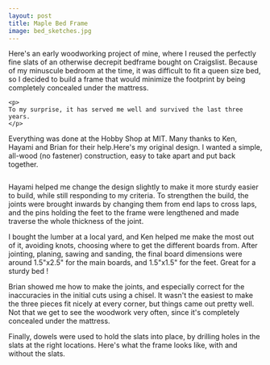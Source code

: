 ```yaml
---
layout: post
title: Maple Bed Frame
image: bed_sketches.jpg
---
```

<div class="well">
	<p>
	Here's an early woodworking project of mine, where I reused the perfectly fine slats of an otherwise decrepit bedframe bought on Craigslist. Because of my minuscule bedroom at the time, it was difficult to fit a queen size bed, so I decided to build a frame that would minimize the footprint by being completely concealed under the mattress.
	</p>

	<p>
	To my surprise, it has served me well and survived the last three years.
	</p>
</div>

<p>
	Everything was done at the Hobby Shop at MIT. Many thanks to Ken, Hayami and Brian for their help.Here's my original design. I wanted a simple, all-wood (no fastener) construction, easy to take apart and put back together.
</p>

<img src="{{ site.url }}/assets/img/bed_sketches.jpg" class="img-responsive img-rounded" alt="">

<p>
	Hayami helped me change the design slightly to make it more sturdy easier to build, while still responding to my criteria. To strengthen the build, the joints were brought inwards by changing them from end laps to cross laps, and the pins holding the feet to the frame were lengthened and made traverse the whole thickness of the joint.
</p>

<p>
	I bought the lumber at a local yard, and Ken helped me make the most out of it, avoiding knots, choosing where to get the different boards from. After jointing, planing, sawing and sanding, the final board dimensions were around 1.5"x2.5" for the main boards, and 1.5"x1.5" for the feet. Great for a sturdy bed !
</p>

<p>
	Brian showed me how to make the joints, and especially correct for the inaccuracies in the initial cuts using a chisel. It wasn't the easiest to make the three pieces fit nicely at every corner, but things came out pretty well. Not that we get to see the woodwork very often, since it's completely concealed under the mattress.
</p>

<p>
	Finally, dowels were used to hold the slats into place, by drilling holes in the slats at the right locations. Here's what the frame looks like, with and without the slats.
</p>

<p>
<div class="row">
	<div class="col-md-6">
	     <img src="{{ site.url }}/assets/img/bed_without_slats.jpg" class="img-responsive img-rounded" alt="">
	</div>
	<div class="col-md-6">
	     <img src="{{ site.url }}/assets/img/bed_with_slats.jpg" class="img-responsive img-rounded" alt="">
	</div>

</div>
</p>